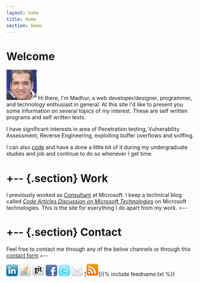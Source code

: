 ```yaml
---
layout: name
title: Home
section: Home
---
```



Welcome
=======

![Pic](/images/pic.jpg) Hi there, I'm Madhur, a web developer/designer, programmer, and technology enthusiast in general. At this site I'd like to present you some information on several topics of my interest. These are self written programs and self written texts.

I have significant interests in area  of Penetration testing, Vulnerability Assessment, Reverse Engineering, exploiting buffer overflows and sniffing.
 
I can also [code](/code) and have a done a little bit of it during my undergraduate studies and job and continue to do so whenever I get time.

+--	{.section}
Work
========
I previously worked as [Consultant](/work) at Microsoft. I keep a technical blog called _[Code Articles Discussion on Microsoft Technologies](http://blogs.msdn.com/mahuja)_ on Microsoft technologies. This is the site for everything I do apart from my work. 
=--

+-- {.section}
Contact 
=======
Feel free to contact me through any of the below channels or through this [contact form](/contact)
=--

[![Pic](/images/linkedin3.png)](http://www.linkedin.com/in/madhurahuja) [![Pic](/images/icon_stackoverflow3.png)](http://stackoverflow.com/users/507256/madhur-ahuja)
[![Pic](/images/github_32.png)](https://github.com/madhur) [![Pic](/images/facebook3.png)](https://www.facebook.com/ahuja.madhur) [![Pic](/images/icon_twitter.jpg)](http://twitter.com/#!/madhur25)  [![Pic](/images/icon_mail.png)](mailto:mahuja@cmu.edu) [![Pic](/images/rss2.png)]({% include feedname.txt %})


